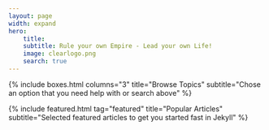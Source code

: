 ```yaml
---
layout: page
width: expand
hero:
    title: 
    subtitle: Rule your own Empire - Lead your own Life!
    image: clearlogo.png
    search: true
---
```


{% include boxes.html columns="3" title="Browse Topics" subtitle="Chose an option that you need help with or search above" %}

{% include featured.html tag="featured" title="Popular Articles" subtitle="Selected featured articles to get you started fast in Jekyll" %}
